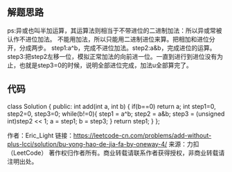 ## 解题思路
ps:异或也叫半加运算，其运算法则相当于不带进位的二进制加法：所以异或常被认作不进位加法。
不能用加法，所以只能用二进制进位来算。把相加和进位分开，分成两步。
step1:a^b，完成不进位加法。step2:a&b，完成进位的运算。step3:把step2左移一位，模拟正常加法的向前进一位。一直到进行到进位没有为止，也就是step3=0的时候，说明全部进位完成，加法u全部算完了。

## 代码
class Solution {
public:
    int add(int a, int b) {
        if(b==0)
            return a;
        int step1=0, step2=0, step3=0;
        while(b!=0){
        	step1 = a^b;
	        step2 = a&b;
	        step3 = (unsigned int)step2 << 1;
	        a = step1;
	        b = step3;
		}
        return step1;
    }
};

作者：Eric_Light
链接：https://leetcode-cn.com/problems/add-without-plus-lcci/solution/bu-yong-hao-de-jia-fa-by-oneway-4/
来源：力扣（LeetCode）
著作权归作者所有。商业转载请联系作者获得授权，非商业转载请注明出处。